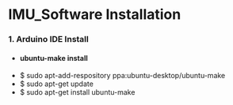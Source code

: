 IMU_Software Installation
=========================
### 1. Arduino IDE Install
+  ####  ubuntu-make install
-    $ sudo apt-add-respository ppa:ubuntu-desktop/ubuntu-make
-    $ sudo apt-get update
-    $ sudo apt-get install ubuntu-make
